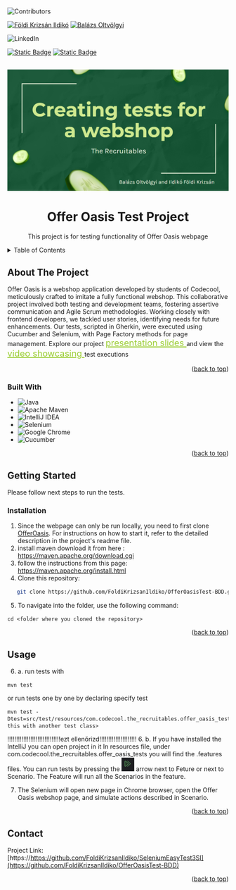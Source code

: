 #

![Contributors](https://img.shields.io/badge/-_Contributors-red.svg?logo=github&style=for-the-badge)

[![Földi Krizsán Ildikó](https://img.shields.io/badge/F%C3%B6ldi%20Krizs%C3%A1n%20Ildik%C3%B3-blue.svg?logo=github)](https://github.com/FoldiKrizsanIldiko)
[![Balázs Oltvölgyi](https://img.shields.io/badge/Bal%C3%A1zs%20Oltv%C3%B6lgyi-blue.svg?logo=github)](https://github.com/balazs-oltvolgyi)

![LinkedIn](https://img.shields.io/badge/-LinkedIn-black.svg?style=for-the-badge&logo=linkedin&colorB=555)

[![Static Badge](https://img.shields.io/badge/-_%20F%C3%B6ldi%20Krizs%C3%A1n%20Ildik%C3%B3-grey.svg?logo=linkedin&colorB=555)](https://www.linkedin.com/in/ildiko-foldi-krizsan/)
[![Static Badge](https://img.shields.io/badge/-_Bal%C3%A1zs%20Oltv%C3%B6lgyi-grey.svg?logo=linkedin&colorB=555)](https://www.linkedin.com/in/balazs-o/)


<br />
<div align="center">
    <img src="OfferOasisTests/public/img_1.png" alt="Logo">
<h1 align="center">Offer Oasis Test Project</h1>
  <p align="center">
This project is for testing functionality of Offer Oasis webpage
</p>
</div>

<!-- TABLE OF CONTENTS -->
<details>
  <summary>Table of Contents</summary>
  <ol>
    <li>
      <a href="#about-the-project">About The Project</a>
      <ul>
        <li><a href="#built-with">Built With</a></li>
      </ul>
    </li>
    <li>
      <a href="#getting-started">Getting Started</a>
      <ul>
        <li><a href="#installation">Installation</a></li>
      </ul>
    </li>
    <li><a href="#usage">Usage</a></li>
    <li><a href="#contact">Contact</a></li>
  </ol>
</details>


## About The Project

<p>
Offer Oasis is a webshop application developed by students of Codecool, meticulously crafted to imitate a fully functional webshop.
This collaborative project involved both testing and development teams, fostering assertive communication and Agile Scrum methodologies. 
Working closely with frontend developers, we tackled user stories, identifying needs for future enhancements. 
Our tests, scripted in Gherkin, were executed using Cucumber and Selenium, with Page Factory methods for page management.
Explore our project  <a href="https://docs.google.com/presentation/d/1BIPeVZzc3X9EU8VHsQtCdl92S0v3CvdJF8a3Ku0Tt1I/edit#slide=id.g13ef5196189_4_0" style="color: yellowgreen; font-size: 20px"> presentation slides </a> 
and view the <a href="https://youtu.be/Pm8aobQdhHw" style="color: yellowgreen; font-size: 20px"> video showcasing </a>test executions 

</p>

<p align="right">(<a href="#readme-top">back to top</a>)</p>

### Built With

* ![Java](https://img.shields.io/badge/java-%23ED8B00.svg?style=for-the-badge&logo=openjdk&logoColor=white)
* ![Apache Maven](https://img.shields.io/badge/Apache%20Maven-C71A36?style=for-the-badge&logo=Apache%20Maven&logoColor=white)
* ![IntelliJ IDEA](https://img.shields.io/badge/IntelliJIDEA-000000.svg?style=for-the-badge&logo=intellij-idea&logoColor=white)
* ![Selenium](https://img.shields.io/badge/-selenium-%43B02A?style=for-the-badge&logo=selenium&logoColor=white)
* ![Google Chrome](https://img.shields.io/badge/Google%20Chrome-4285F4?style=for-the-badge&logo=GoogleChrome&logoColor=white)
* ![Cucumber](https://img.shields.io/badge/Cucumber-23C552?style=for-the-badge&logo=Cucumber&logoColor=white)
<p align="right">(<a href="#readme-top">back to top</a>)</p>


## Getting Started

Please follow next steps to run the tests.

### Installation

1. Since the webpage can only be run locally, you need to first clone <a href="https://github.com/balazs-oltvolgyi/CodeCoolElProjecteGrande">OfferOasis</a>. For instructions on how to start it, refer to the detailed description in the project's readme file.
2. install maven
   download it from here : https://maven.apache.org/download.cgi
3. follow the instructions from this page: https://maven.apache.org/install.html
4. Clone this repository:
```sh
   git clone https://github.com/FoldiKrizsanIldiko/OfferOasisTest-BDD.git
   ```
5. To navigate into the folder, use the following command:
```
cd <folder where you cloned the repository>
```
   


<p align="right">(<a href="#readme-top">back to top</a>)</p>

## Usage
6. a. run tests with
```
mvn test
```
or run tests one by one by declaring specify test
```
mvn test -Dtest=src/test/resources/com.codecool.the_recruitables.offer_oasis_tests/login.feature<change this with another test class>
```
!!!!!!!!!!!!!!!!!!!!!!!!!!!!!!ezt ellenőrizd!!!!!!!!!!!!!!!!!!!!!
6. b. If you have installed the IntelliJ you can open project in it
In resources file, under com.codecool.the_recruitables.offer_oasis_tests you will find the .features files.
You can run tests by pressing the ![img.png](OfferOasisTests/public/img.png) arrow next to Feture or next to Scenario. The Feature will run all the Scenarios in the feature.

7. The Selenium will open new page in Chrome browser, open the Offer Oasis webshop page, and simulate actions described in Scenario.

<p align="right">(<a href="#readme-top">back to top</a>)</p>

## Contact

Project
Link: [https://https://github.com/FoldiKrizsanIldiko/SeleniumEasyTest3SI](https://github.com/FoldiKrizsanIldiko/OfferOasisTest-BDD)

<p align="right">(<a href="#readme-top">back to top</a>)</p>
